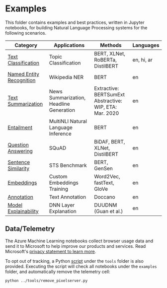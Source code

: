 # Examples

This folder contains examples and best practices, written in Jupyter notebooks, for building Natural Language Processing systems for the following scenarios.

|Category|Applications|Methods|Languages|
|---| ------------------------ | ------------------- |---|
|[Text Classification](text_classification)|Topic Classification|BERT, XLNet, RoBERTa, DistilBERT|en, hi, ar|
|[Named Entity Recognition](named_entity_recognition) |Wikipedia NER|BERT|en|
|[Text Summarization](text_summarization)|News Summarization, Headline Generation|Extractive: BERTSumExt <br> Abstractive: WIP, ETA: Mar. 2020|en
|[Entailment](entailment)|MultiNLI Natural Language Inference|BERT|en|
|[Question Answering](question_answering) |SQuAD|BiDAF, BERT, XLNet, DistilBERT|en|
|[Sentence Similarity](sentence_similarity)|STS Benchmark|BERT, GenSen|en|
|[Embeddings](embeddings)|Custom Embeddings Training|Word2Vec, fastText, GloVe|en|
|[Annotation](annotation)|Text Annotation|Doccano|en|
|[Model Explainability](model_explainability)|DNN Layer Explanation|DUUDNM (Guan et al.)|en|

## Data/Telemetry
The Azure Machine Learning notebooks collect browser usage data and send it to Microsoft to help improve our products and services. Read Microsoft's [privacy statement to learn more](https://privacy.microsoft.com/en-US/privacystatement).

To opt out of tracking, a Python [script](../tools/remove_pixelserver.py) under the `tools` folder is also provided. Executing the script will check all notebooks under the `examples` folder, and automatically remove the telemetry cell:

```sh
python ../tools/remove_pixelserver.py
```
